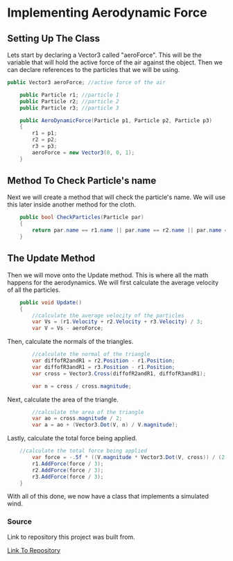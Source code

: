 # Implementing Aerodynamic Force

## Setting Up The Class

Lets start by declaring a Vector3 called "aeroForce". This will be the variable that will hold the active force of the air against the object. Then we can declare references to the particles that we will be using.

```C#
public Vector3 aeroForce; //active force of the air

    public Particle r1; //particle 1
    public Particle r2; //particle 2
    public Particle r3; //particle 3

    public AeroDynamicForce(Particle p1, Particle p2, Particle p3)
    {
        r1 = p1;
        r2 = p2;
        r3 = p3;
        aeroForce = new Vector3(0, 0, 1);
    }
```
## **Method To Check Particle's name**

Next we will create a method that will check the particle's name. We will use this later inside another method for the cloth.

```C#
    public bool CheckParticles(Particle par)
    {
        return par.name == r1.name || par.name == r2.name || par.name == r3.name;
    }
```

## **The Update Method**

Then we will move onto the Update method. This is where all the math happens for the aerodynamics. We will first calculate the average velocity of all the particles.

```C#
    public void Update()
    {
        //calculate the average velocity of the particles
        var Vs = (r1.Velocity + r2.Velocity + r3.Velocity) / 3;
        var V = Vs - aeroForce;
```

Then, calculate the normals of the triangles.

```C#
        //calculate the normal of the triangle
        var diffofR2andR1 = r2.Position - r1.Position;
        var diffofR3andR1 = r3.Position - r1.Position;
        var cross = Vector3.Cross(diffofR2andR1, diffofR3andR1);

        var n = cross / cross.magnitude;
```

Next, calculate the area of the triangle.

```C#
        //calculate the area of the triangle
        var ao = cross.magnitude / 2;
        var a = ao + (Vector3.Dot(V, n) / V.magnitude);
```

Lastly, calculate the total force being applied.

```C#
    //calculate the total force being applied
        var force = -.5f * ((V.magnitude * Vector3.Dot(V, cross)) / (2 * cross.magnitude)) * cross.normalized;
        r1.AddForce(force / 3);
        r2.AddForce(force / 3);
        r3.AddForce(force / 3);
    }
```

With all of this done, we now have a class that implements a simulated wind.

### **Source**

Link to repository this project was built from.

[Link To Repository](https://github.com/lukeplaisance/Physics/tree/master/Assets/Scripts/Cloth)
